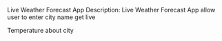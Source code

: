 Live Weather Forecast App
Description: Live Weather Forecast App allow user to enter city name get live

Temperature about city
